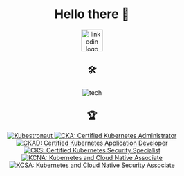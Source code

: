 <h1 align="center">Hello there 👋</h1>

<div align="center">
  <a href="https://www.linkedin.com/in/david-abrante-728b805b/">
    <img src="https://img.shields.io/static/v1?message=LinkedIn&logo=linkedin&label=&color=0077B5&logoColor=white&labelColor=&style=for-the-badge" height="50" alt="linkedin logo"  />
  </a>
</div>

<h2 align="center">🛠</h3>

###

<div align="center">
  <img src="https://skillicons.dev/icons?i=arch,aws,bash,docker,go,jenkins,kubernetes,linux,nix,py,terraform" alt="tech" />
</div>

<h2 align="center">🏆</h3>

<div align="center">
  <a href="https://www.credly.com/badges/5c87c6c6-de95-4dec-b4e4-175a59dbb088/public_url">
    <img src="https://images.credly.com/size/110x110/images/cd6c6449-6814-4613-a2d3-13cf4ac5be4f/image.png" alt="Kubestronaut" />
  </a>
  <a href="https://www.credly.com/badges/c5bf7c4e-d86f-4f0f-b9b7-037715e853c2/public_url">
    <img src="https://images.credly.com/size/110x110/images/8b8ed108-e77d-4396-ac59-2504583b9d54/cka_from_cncfsite__281_29.png" alt="CKA: Certified Kubernetes Administrator" />
  </a>
  <a href="https://www.credly.com/badges/f02d5bbd-f90a-457a-8106-06dfcd001584/public_url">
    <img src="https://images.credly.com/size/110x110/images/cc8adc83-1dc6-4d57-8e20-22171247e052/blob" alt="CKAD: Certified Kubernetes Application Developer" />
  </a>
  <a href="https://www.credly.com/badges/421926f9-1d4e-4364-b13e-acae13de40ad/public_url">
    <img src="https://images.credly.com/size/110x110/images/9945dfcb-1cca-4529-85e6-db1be3782210/kubernetes-security-specialist-logo2.png" alt="CKS: Certified Kubernetes Security Specialist" />
  </a>
  <a href="https://www.credly.com/badges/64a7c481-b0e3-4ebc-bd35-3a67beb31b7f/public_url">
    <img src="https://images.credly.com/size/110x110/images/f28f1d88-428a-47f6-95b5-7da1dd6c1000/KCNA_badge.png" alt="KCNA: Kubernetes and Cloud Native Associate" />
  </a>
  <a href="https://www.credly.com/badges/ebdf2dd5-4a44-4330-8989-ededc78858db/public_url">
    <img src="https://images.credly.com/size/110x110/images/67dd8a95-8876-4051-9cb9-3d97c204f85a/image.png" alt="KCSA: Kubernetes and Cloud Native Security Associate" />
  </a>
</div>

###

